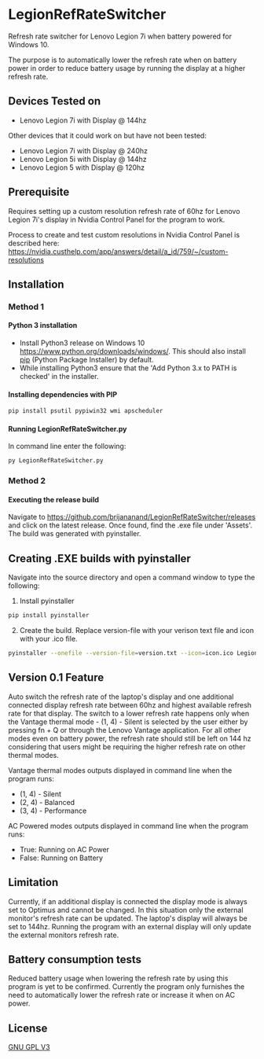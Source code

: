 # LegionRefRateSwitcher
Refresh rate switcher for Lenovo Legion 7i when battery powered for Windows 10. 

The purpose is to automatically lower the refresh rate when on battery power in order to reduce battery usage by running the display at a higher refresh rate.

## Devices Tested on

- Lenovo Legion 7i with Display @ 144hz

Other devices that it could work on but have not been tested:
- Lenovo Legion 7i with Display @ 240hz
- Lenovo Legion 5i with Display @ 144hz
- Lenovo Legion 5 with Display @ 120hz

## Prerequisite

Requires setting up a custom resolution refresh rate of 60hz for Lenovo Legion 7i's display in Nvidia Control Panel for the program to work.

Process to create and test custom resolutions in Nvidia Control Panel is described here: https://nvidia.custhelp.com/app/answers/detail/a_id/759/~/custom-resolutions

## Installation

### Method 1
#### Python 3 installation
- Install Python3 release on Windows 10 https://www.python.org/downloads/windows/. This should also install [pip](https://pip.pypa.io/en/stable/) (Python Package Installer) by default. 
- While installing Python3 ensure that the 'Add Python 3.x to PATH is checked' in the installer.

#### Installing dependencies with PIP

```bash
pip install psutil pypiwin32 wmi apscheduler
```

#### Running LegionRefRateSwitcher.py

In command line enter the following:

```bash
py LegionRefRateSwitcher.py
```

### Method 2
#### Executing the release build

Navigate to https://github.com/brijananand/LegionRefRateSwitcher/releases and click on the latest release. Once found, find the .exe file under 'Assets'. The build was generated with pyinstaller. 

## Creating .EXE builds with pyinstaller

Navigate into the source directory and open a command window to type the following:

1) Install pyinstaller
```bash
pip install pyinstaller
```

2) Create the build. Replace version-file with your verison text file and icon with your .ico file. 

```bash
pyinstaller --onefile --version-file=version.txt --icon=icon.ico LegionRefRateSwitcher.py
```

## Version 0.1 Feature 

Auto switch the refresh rate of the laptop's display and one additional connected display refresh rate between 60hz and highest available refresh rate for that display. The switch to a lower refresh rate happens only when the Vantage thermal mode - (1, 4) - Silent is selected by the user either by pressing fn + Q or through the Lenovo Vantage application. For all other modes even on battery power, the refresh rate should still be left on 144 hz considering that users might be requiring the higher refresh rate on other thermal modes.

Vantage thermal modes outputs displayed in command line when the program runs:
- (1, 4) - Silent 
- (2, 4) - Balanced
- (3, 4) - Performance

AC Powered modes outputs displayed in command line when the program runs:
- True: Running on AC Power
- False: Running on Battery

## Limitation
Currently, if an additional display is connected the display mode is always set to Optimus and cannot be changed. In this situation only the external monitor's refresh rate can be updated. The laptop's display will always be set to 144hz. Running the program with an external display will only update the external monitors refresh rate.

## Battery consumption tests

Reduced battery usage when lowering the refresh rate by using this program is yet to be confirmed. Currently the program only furnishes the need to automatically lower the refresh rate or increase it when on AC power. 

## License

[GNU GPL V3](https://github.com/brijananand/LegionRefRateSwitcher/blob/master/LICENSE)
